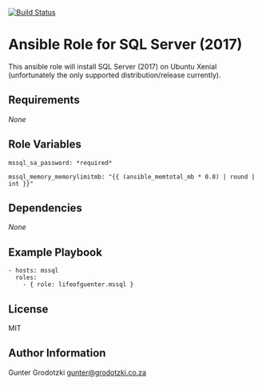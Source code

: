 [![Build Status](https://travis-ci.org/lifeofguenter/ansible-role-mssql.svg?branch=master)](https://travis-ci.org/lifeofguenter/ansible-role-mssql)

# Ansible Role for SQL Server (2017)

This ansible role will install SQL Server (2017) on Ubuntu Xenial (unfortunately the only supported distribution/release currently).

## Requirements

_None_

## Role Variables

```
mssql_sa_password: *required*
```

```
mssql_memory_memorylimitmb: "{{ (ansible_memtotal_mb * 0.8) | round | int }}"
```

## Dependencies

_None_

## Example Playbook

```
- hosts: mssql
  roles:
    - { role: lifeofguenter.mssql }
```

## License

MIT

## Author Information

Gunter Grodotzki <gunter@grodotzki.co.za>

